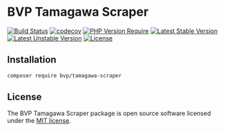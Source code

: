 # BVP Tamagawa Scraper

[![Build Status](https://github.com/shimomo/bvp-tamagawa-scraper/workflows/Tests/badge.svg)](https://github.com/shimomo/bvp-tamagawa-scraper/actions?query=workflow%3Atests)
[![codecov](https://codecov.io/gh/shimomo/bvp-tamagawa-scraper/graph/badge.svg?token=E29OLT9UK5)](https://codecov.io/gh/shimomo/bvp-tamagawa-scraper)
[![PHP Version Require](http://poser.pugx.org/bvp/tamagawa-scraper/require/php)](https://packagist.org/packages/bvp/tamagawa-scraper)
[![Latest Stable Version](https://poser.pugx.org/bvp/tamagawa-scraper/v/stable)](https://packagist.org/packages/bvp/tamagawa-scraper)
[![Latest Unstable Version](https://poser.pugx.org/bvp/tamagawa-scraper/v/unstable)](https://packagist.org/packages/bvp/tamagawa-scraper)
[![License](https://poser.pugx.org/bvp/tamagawa-scraper/license)](https://packagist.org/packages/bvp/tamagawa-scraper)

## Installation
```bash
composer require bvp/tamagawa-scraper
```

## License
The BVP Tamagawa Scraper package is open source software licensed under the [MIT license](LICENSE).
